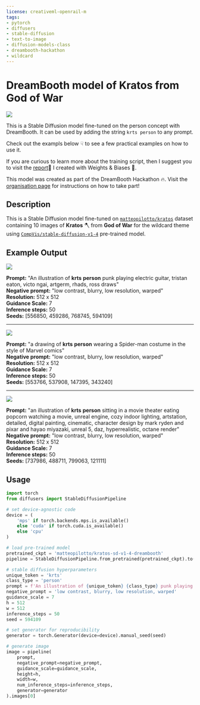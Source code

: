 ```yaml
---
license: creativeml-openrail-m
tags:
- pytorch
- diffusers
- stable-diffusion
- text-to-image
- diffusion-models-class
- dreambooth-hackathon
- wildcard
---
```


# DreamBooth model of Kratos from God of War

<img src="https://huggingface.co/matteopilotto/kratos-sd-v1-4-dreambooth/resolve/main/grid_hub_512px.png">

This is a Stable Diffusion model fine-tuned on the person concept with DreamBooth. It can be used by adding the string `krts person` to any prompt.

Check out the exampls below ☟ to see a few practical examples on how to use it.

If you are curious to learn more about the training script, then I suggest you to visit the [report](https://wandb.ai/matt24/dreambooth-kratos/reports/Kratos-Dreambooth--VmlldzozMzQyMjQ4)📝 I created with Weights & Biases 🐝. 

This model was created as part of the DreamBooth Hackathon 🔥. Visit the [organisation page](https://huggingface.co/dreambooth-hackathon) for instructions on how to take part!

## Description

This is a Stable Diffusion model fine-tuned on [`matteopilotto/kratos`](https://huggingface.co/datasets/matteopilotto/kratos) dataset containing 10 images of **Kratos** 🪓 from **God of War** for the wildcard theme using [`CompVis/stable-diffusion-v1-4`](https://huggingface.co/CompVis/stable-diffusion-v1-4) pre-trained model.


## Example Output

<img src="https://huggingface.co/matteopilotto/kratos-sd-v1-4-dreambooth/resolve/main/sample_outputs/245581956f83dc275e5d.png">

**Prompt:** "An illustration of **krts** **person** punk playing electric guitar, tristan eaton, victo ngai, artgerm, rhads, ross draws"\
**Negative prompt:** "low contrast, blurry, low resolution, warped"\
**Resolution:** 512 x 512\
**Guidance Scale:** 7\
**Inference steps:** 50\
**Seeds:** [556850, 459286, 768745, 594109]

---

<img src="https://huggingface.co/matteopilotto/kratos-sd-v1-4-dreambooth/resolve/main/sample_outputs/4c4a87edbc0d5f03469a.png">

**Prompt:** "a drawing of **krts** **person** wearing a Spider-man costume in the style of Marvel comics"\
**Negative prompt:** "low contrast, blurry, low resolution, warped"\
**Resolution:** 512 x 512\
**Guidance Scale:** 7\
**Inference steps:** 50\
**Seeds:** [553766, 537908, 147395, 343240]

---

<img src="https://huggingface.co/matteopilotto/kratos-sd-v1-4-dreambooth/resolve/main/sample_outputs/4dae428d30bddcc70967.png">

**Prompt:** "an illustration of **krts** **person** sitting in a movie theater eating popcorn watching a movie, unreal engine, cozy indoor lighting, artstation, detailed, digital painting, cinematic, character design by mark ryden and pixar and hayao miyazaki, unreal 5, daz, hyperrealistic, octane render"\
**Negative prompt:** "low contrast, blurry, low resolution, warped"\
**Resolution:** 512 x 512\
**Guidance Scale:** 7\
**Inference steps:** 50\
**Seeds:** [737986, 488711, 799063, 121111]

## Usage

```python
import torch
from diffusers import StableDiffusionPipeline

# set device-agnostic code
device = (
    'mps' if torch.backends.mps.is_available()
    else 'cuda' if torch.cuda.is_available()
    else 'cpu'
)

# load pre-trained model
pretrained_ckpt = 'matteopilotto/kratos-sd-v1-4-dreambooth'
pipeline = StableDiffusionPipeline.from_pretrained(pretrained_ckpt).to(device)

# stable diffusion hyperparameters
unique_token = 'krts'
class_type = 'person'
prompt = f'An illustration of {unique_token} {class_type} punk playing electric guitar, tristan eaton, victo ngai, artgerm, rhads, ross draws'
negative_prompt = 'low contrast, blurry, low resolution, warped'
guidance_scale = 7
h = 512
w = 512
inference_steps = 50
seed = 594109

# set generator for reproducibility
generator = torch.Generator(device=device).manual_seed(seed)

# generate image
image = pipeline(
    prompt,
    negative_prompt=negative_prompt,
    guidance_scale=guidance_scale,
    height=h,
    width=w,
    num_inference_steps=inference_steps,
    generator=generator
).images[0]
```
